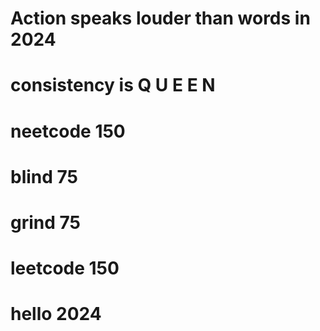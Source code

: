 # Action speaks louder than words in 2024
# consistency is Q U E E N
# neetcode 150
# blind 75
# grind 75
# leetcode 150

# hello 2024